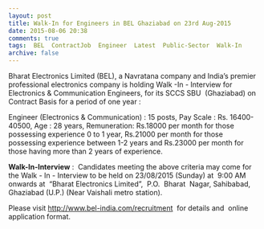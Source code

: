 ```yaml
---
layout: post
title: Walk-In for Engineers in BEL Ghaziabad on 23rd Aug-2015   
date: 2015-08-06 20:38
comments: true
tags:  BEL  ContractJob  Engineer  Latest  Public-Sector  Walk-In 
archive: false
---
```

Bharat Electronics Limited (BEL), a Navratana company and India’s premier professional electronics company is holding Walk -In - Interview for Electronics & Communication Engineers, for its SCCS SBU  (Ghaziabad) on Contract Basis for a period of one year :



Engineer (Electronics & Communication) : 15 posts, Pay Scale : Rs. 16400-40500, Age : 28 years, Remuneration: Rs.18000 per month for those possessing experience 0 to 1 year, Rs.21000 per month for those possessing experience between 1-2 years and Rs.23000 per month for those having more than 2 years of experience.



**Walk-In-Interview** :  Candidates meeting the above criteria may come for the Walk - In - Interview to be held on 23/08/2015 (Sunday) at  9:00 AM onwards at  “Bharat Electronics Limited”,  P.O.  Bharat  Nagar, Sahibabad, Ghaziabad (U.P.) (Near Vaishali metro station).

Please visit <http://www.bel-india.com/recruitment>  for details and  online application format.  



